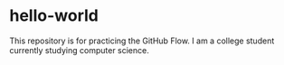 # hello-world
This repository is for practicing the GitHub Flow.
I am a college student currently studying computer science.
